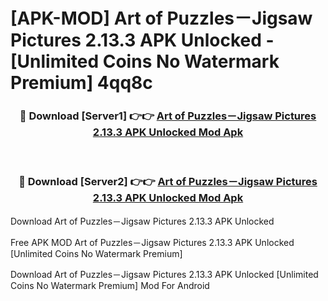 # [APK-MOD] Art of Puzzles－Jigsaw Pictures 2.13.3 APK Unlocked - [Unlimited Coins No Watermark Premium] 4qq8c



<div align="center">
<h3>🔴 Download [Server1] 👉👉 <a href="https://momento.my/?title=Art_of_Puzzles－Jigsaw_Pictures_2.13.3_APK_Unlocked">Art of Puzzles－Jigsaw Pictures 2.13.3 APK Unlocked Mod Apk</a></h3><br>

<h3>🔴 Download [Server2] 👉👉 <a href="https://momento.my/?title=Art_of_Puzzles－Jigsaw_Pictures_2.13.3_APK_Unlocked">Art of Puzzles－Jigsaw Pictures 2.13.3 APK Unlocked Mod Apk</a></h3>
</div>



Download Art of Puzzles－Jigsaw Pictures 2.13.3 APK Unlocked 

Free APK MOD Art of Puzzles－Jigsaw Pictures 2.13.3 APK Unlocked [Unlimited Coins No Watermark Premium]

Download Art of Puzzles－Jigsaw Pictures 2.13.3 APK Unlocked [Unlimited Coins No Watermark Premium] Mod For Android
